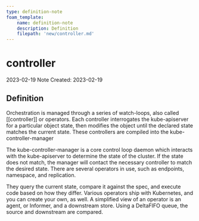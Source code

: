 ```yaml
---
type: definition-note
foam_template:
    name: definition-note
    description: Definition
    filepath: 'new/controller.md'
---
```

# controller
2023-02-19
Note Created: 2023-02-19

## Definition

Orchestration is managed through a series of watch-loops, also called
[[controller]] or operators. Each controller interrogates the
kube-apiserver for a particular object state, then modifies the object
until the declared state matches the current state. These controllers
are compiled into the kube-controller-manager

The kube-controller-manager is a core control loop daemon which
interacts with the kube-apiserver to determine the state of the cluster.
If the state does not match, the manager will contact the necessary
controller to match the desired state. There are several operators in
use, such as endpoints, namespace, and replication.

They query the current state, compare it against the spec, and execute
code based on how they differ. Various operators ship with Kubernetes,
and you can create your own, as well. A simplified view of an operator
is an agent, or Informer, and a downstream store. Using a DeltaFIFO
queue, the source and downstream are compared.